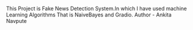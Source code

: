 This Project is Fake News Detection System.In which I have used machine Learning Algorithms That is NaiveBayes and Gradio.
Author - Ankita Navpute  
